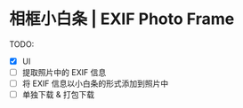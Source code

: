 # 相框小白条 | EXIF Photo Frame

TODO:

- [x] UI
- [ ] 提取照片中的 EXIF 信息
- [ ] 将 EXIF 信息以小白条的形式添加到照片中
- [ ] 单独下载 & 打包下载

